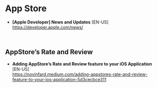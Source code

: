# App Store

- **[Apple Developer] News and Updates** [EN-US] <br>
https://developer.apple.com/news/

<br>

## AppStore’s Rate and Review
- **Adding AppStore’s Rate and Review feature to your iOS Application** [EN-US] <br>
https://novinfard.medium.com/adding-appstores-rate-and-review-feature-to-your-ios-application-5d3cecbce311
